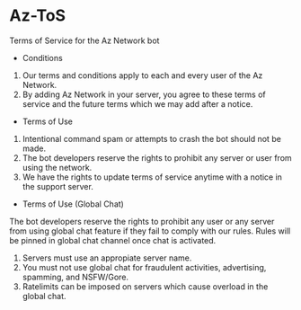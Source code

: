 # Az-ToS
Terms of Service for the Az Network bot

- Conditions

1. Our terms and conditions apply to each and every user of the Az Network.
2. By adding Az Network in your server, you agree to these terms of service and the future terms which we may add after a notice.
- Terms of Use

1. Intentional command spam or attempts to crash the bot should not be made.
2. The bot developers reserve the rights to prohibit any server or user from using the network.
3. We have the rights to update terms of service anytime with a notice in the support server.
- Terms of Use (Global Chat)

The bot developers reserve the rights to prohibit any user or any server from using global chat feature if they fail to comply with our rules. Rules will be pinned in global chat channel once chat is activated.
1. Servers must use an appropiate server name.
2. You must not use global chat for fraudulent activities, advertising, spamming, and NSFW/Gore.
3. Ratelimits can be imposed on servers which cause overload in the global chat.
